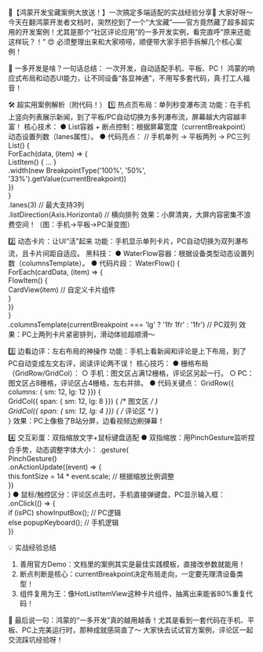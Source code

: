 🌟【鸿蒙开发宝藏案例大放送！】一次搞定多端适配的实战经验分享🌟
大家好呀～今天在翻鸿蒙开发者文档时，突然挖到了一个“大宝藏”——官方竟然藏了超多超实用的开发案例！尤其是那个“社区评论应用”的一多开发实例，看完直呼“原来还能这样玩？！” 😍 必须整理出来和大家唠唠，顺便带大家手把手拆解几个核心案例！

📱 一多开发是啥？一句话总结：
一次开发，自动适配手机、平板、PC！ 鸿蒙的响应式布局和动态UI能力，让不同设备“各显神通”，不用写多套代码，真·打工人福音！

🛠️ 超实用案例解析（附代码！）
1️⃣ 热点页布局：单列秒变瀑布流
功能：在手机上竖向列表展示新闻，到了平板/PC自动切换为多列瀑布流，屏幕越大内容越丰富！
核心技术：
● List容器 + 断点控制：根据屏幕宽度（currentBreakpoint）动态设置列数（lanes属性）。
● 代码亮点：
// 手机单列 → 平板两列 → PC三列
List() {  
  ForEach(data, (item) => {  
    ListItem() { ... }  
    .width(new BreakpointType('100%', '50%', '33%').getValue(currentBreakpoint))  
  })  
}  
.lanes(3) // 最大支持3列  
.listDirection(Axis.Horizontal) // 横向排列
效果：小屏清爽，大屏内容密集不浪费空间！（图：手机→平板→PC渐变图）

2️⃣ 动态卡片：让UI“活”起来
功能：手机显示单列卡片，PC自动切换为双列瀑布流，且卡片间距自适应。
黑科技：
● WaterFlow容器：根据设备类型动态设置列数（columnsTemplate）。
● 代码片段：
WaterFlow() {  
  ForEach(cardData, (item) => {  
    FlowItem() {  
      CardView(item) // 自定义卡片组件  
    }  
  })  
}  
.columnsTemplate(currentBreakpoint === 'lg' ? '1fr 1fr' : '1fr') // PC双列
效果：PC上两列卡片紧密排列，滑动体验超顺滑～

3️⃣ 边看边评：左右布局的神操作
功能：手机上看新闻和评论是上下布局，到了PC自动变成左文右评，阅读评论两不误！
核心技巧：
● 栅格布局（GridRow/GridCol）： 
  ○ 手机：图文区占满12栅格，评论区另起一行。
  ○ PC：图文区占8栅格，评论区占4栅格，左右并排。
● 代码关键点：
GridRow({ columns: { sm: 12, lg: 12 }}) {  
  GridCol({ span: { sm: 12, lg: 8 }}) { /* 图文区 */ }  
  GridCol({ span: { sm: 12, lg: 4 }}) { /* 评论区 */ }  
}
效果：PC上像极了B站分屏，边看视频边刷弹幕！

4️⃣ 交互彩蛋：双指缩放文字+鼠标键盘适配
● 双指缩放：用PinchGesture监听捏合手势，动态调整字体大小：
.gesture(  
  PinchGesture()  
    .onActionUpdate((event) => {  
      this.fontSize = 14 * event.scale; // 根据缩放比例调整  
    })  
)
● 鼠标/触控区分：评论区点击时，手机直接弹键盘，PC显示输入框：
.onClick(() => {  
  if (isPC) showInputBox(); // PC逻辑  
  else popupKeyboard(); // 手机逻辑  
})

💡 实战经验总结
1. 善用官方Demo：文档里的案例其实是最佳实践模板，直接改参数就能用！
2. 断点判断是核心：currentBreakpoint决定布局走向，一定要先理清设备类型！
3. 组件复用为王：像HotListItemView这种卡片组件，抽离出来能省80%重复代码！

🚀 最后说一句：鸿蒙的“一多开发”真的越用越香！尤其是看到一套代码在手机、平板、PC上完美运行时，那种成就感简直了～ 大家快去试试官方案例，评论区一起交流踩坑经验呀！